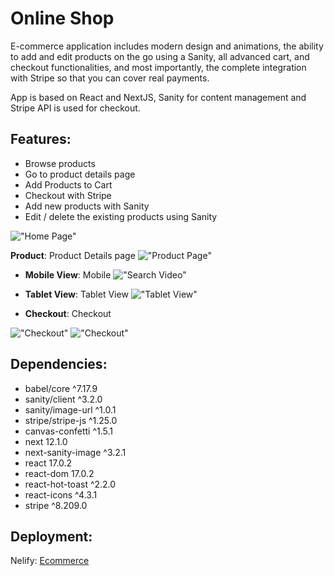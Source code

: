 # Online Shop

E-commerce application includes modern design and animations, the ability to add and edit products on the go using a Sanity, all advanced cart, and checkout functionalities, and most importantly, the complete integration with Stripe so that you can cover real payments.

App is based on React and NextJS, Sanity for content management and Stripe API is used for checkout.


## Features:
- Browse products
- Go to product details page
- Add Products to Cart
- Checkout with Stripe
- Add new products with Sanity
- Edit / delete the existing products using Sanity


!["Home Page"](https://github.com/MustafaPaigeer/online-shop/blob/master/public/screenshots/1.png)

**Product**: Product Details page
!["Product Page"](https://github.com/MustafaPaigeer/online-shop/blob/master/public/screenshots/2.png)

- **Mobile View**: Mobile
  !["Search Video"](https://github.com/MustafaPaigeer/online-shop/blob/master/public/screenshots/4.png)

- **Tablet View**: Tablet View
  !["Tablet View"](https://github.com/MustafaPaigeer/online-shop/blob/master/public/screenshots/3.png)

- **Checkout**: Checkout

!["Checkout"](https://github.com/MustafaPaigeer/online-shop/blob/master/public/screenshots/5.png)
!["Checkout"](https://github.com/MustafaPaigeer/online-shop/blob/master/public/screenshots/6.png)

## Dependencies:

- babel/core ^7.17.9
- sanity/client ^3.2.0
- sanity/image-url ^1.0.1
- stripe/stripe-js ^1.25.0
- canvas-confetti ^1.5.1
- next 12.1.0
- next-sanity-image ^3.2.1
- react 17.0.2
- react-dom 17.0.2
- react-hot-toast ^2.2.0
- react-icons ^4.3.1
- stripe ^8.209.0


## Deployment:
Nelify:
[Ecommerce]()


